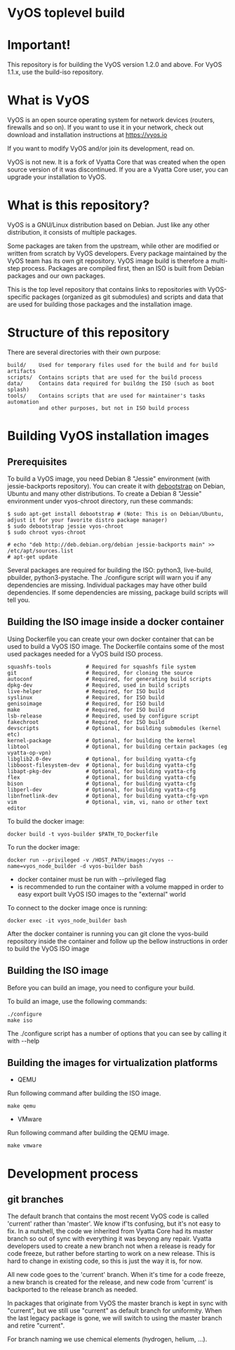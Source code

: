 VyOS toplevel build
===================

# Important!

This repository is for building the VyOS version 1.2.0 and above.
For VyOS 1.1.x, use the build-iso repository.


# What is VyOS

VyOS is an open source operating system for network devices (routers, firewalls and so on).
If you want to use it in your network, check out download and installation instructions at https://vyos.io

If you want to modify VyOS and/or join its development, read on.

VyOS is not new. It is a fork of Vyatta Core that was created when the open source version of it was
discontinued. If you are a Vyatta Core user, you can upgrade your installation to VyOS.

# What is this repository?

VyOS is a GNU/Linux distribution based on Debian. Just like any other distribution, it consists of multiple
packages.

Some packages are taken from the upstream, while other are modified or written from scratch by VyOS developers.
Every package maintained by the VyOS team has its own git repository. VyOS image build is therefore a multi-step
process. Packages are compiled first, then an ISO is built from Debian packages and our own packages.

This is the top level repository that contains links to repositories with VyOS-specific packages (organized
as git submodules) and scripts and data that are used for building those packages and the installation image.

# Structure of this repository

There are several directories with their own purpose:

    build/    Used for temporary files used for the build and for build artifacts
    scripts/  Contains scripts that are used for the build process
    data/     Contains data required for buildng the ISO (such as boot splash)
    tools/    Contains scripts that are used for maintainer's tasks automation
              and other purposes, but not in ISO build process

# Building VyOS installation images

## Prerequisites

To build a VyOS image, you need Debian 8 "Jessie" environment (with jessie-backports repository). You can create it with [debootstrap](https://wiki.debian.org/Debootstrap) on Debian, Ubuntu and many other distributions. To create a Debian 8 "Jessie" environment under vyos-chroot directory, run these commands:

```
$ sudo apt-get install debootstrap # (Note: This is on Debian/Ubuntu, adjust it for your favorite distro package manager)
$ sudo debootstrap jessie vyos-chroot
$ sudo chroot vyos-chroot

# echo "deb http://deb.debian.org/debian jessie-backports main" >> /etc/apt/sources.list
# apt-get update
```

Several packages are required for building the ISO: python3, live-build, pbuilder, python3-pystache. The ./configure script
will warn you if any dependencies are missing.
Individual packages may have other build dependencies. If some dependencies are missing, package build scripts will tell you.

## Building the ISO image inside a docker container

Using Dockerfile you can create your own docker container that can be used to build a VyOS ISO image.
The Dockerfile contains some of the most used packages needed for a VyOS build ISO process.

```
squashfs-tools           # Required for squashfs file system
git                      # Required, for cloning the source
autoconf                 # Required, for generating build scripts
dpkg-dev                 # Required, used in build scripts
live-helper              # Required, for ISO build
syslinux                 # Required, for ISO build
genisoimage              # Required, for ISO build
make                     # Required, for ISO build
lsb-release              # Required, used by configure script
fakechroot               # Required, for ISO build
devscripts               # Optional, for building submodules (kernel etc)
kernel-package           # Optional, for building the kernel
libtool                  # Optional, for building certain packages (eg vyatta-op-vpn)
libglib2.0-dev           # Optional, for building vyatta-cfg 
libboost-filesystem-dev  # Optional, for building vyatta-cfg
libapt-pkg-dev           # Optional, for building vyatta-cfg
flex                     # Optional, for building vyatta-cfg
bison                    # Optional, for building vyatta-cfg
libperl-dev              # Optional, for building vyatta-cfg
libnfnetlink-dev         # Optional, for building vyatta-cfg-vpn
vim                      # Optional, vim, vi, nano or other text editor
```

To build the docker image:

```
docker build -t vyos-builder $PATH_TO_Dockerfile
```

To run the docker image:

```
docker run --privileged -v /HOST_PATH/images:/vyos --name=vyos_node_builder -d vyos-builder bash
```
* docker container must be run with --privileged flag
* is recommended to run the container with a volume mapped in order to easy export built VyOS ISO images 
to the "external" world

To connect to the docker image once is running:
```
docker exec -it vyos_node_builder bash
```

After the docker container is running you can git clone the vyos-build repository inside the container 
and follow up the bellow instructions in order to build the VyOS ISO image 

## Building the ISO image

Before you can build an image, you need to configure your build. 

To build an image, use the following commands:

```
./configure
make iso
```

The ./configure script has a number of options that you can see by calling it with --help

## Building the images for virtualization platforms

* QEMU

Run following command after building the ISO image.

```
make qemu
```

* VMware

Run following command after building the QEMU image.

```
make vmware
```

# Development process

## git branches

The default branch that contains the most recent VyOS code is called 'current' rather than 'master'.
We know if'ts confusing, but it's not easy to fix.
In a nutshell, the code we inherited from Vyatta Core had its master branch so out of sync with everything
it was beyong any repair. Vyatta developers used to create a new branch not when a release is ready for
code freeze, but rather before starting to work on a new release.
This is hard to change in existing code, so this is just the way it is, for now.

All new code goes to the 'current' branch. When it's time for a code freeze, a new branch is created
for the release, and new code from 'current' is backported to the release branch as needed.

In packages that originate from VyOS the master branch is kept in sync with "current", but we still use
"current" as default branch for uniformity. When the last legacy package is gone, we will switch to using
the master branch and retire "current".

For branch naming we use chemical elements (hydrogen, helium, ...).
